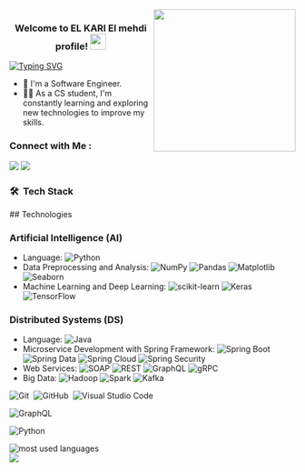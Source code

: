 
<img width="250" align="right" src="https://c.tenor.com/_DOBjnGspYAAAAAM/code-coding.gif">

<h3 align="center">
  Welcome to EL KARI El mehdi profile!
  <img src="https://media.giphy.com/media/hvRJCLFzcasrR4ia7z/giphy.gif" width="28">
</h3>

<!-- Typing SVG by DenverCoder1 - https://github.com/DenverCoder1/readme-typing-svg 
<p align="center">
  <a href="https://github.com/DenverCoder1/readme-typing-svg"><img src="https://readme-typing-svg.herokuapp.com/?lines=Full-stack%20web%20developer;Always%20learning%20new%20things&font=Fira%20Code&center=true&width=440&height=45&color=f75c7e&vCenter=true&size=22"></a>
</p> -->

<a href="https://git.io/typing-svg"><img src="https://readme-typing-svg.herokuapp.com?font=Fira+Code&pause=1000&color=27A0F7&random=false&width=435&lines=I'm+an+AI+and+DS+Student" alt="Typing SVG" /></a>

- 🏢 I'm a Software Engineer.
- 👨‍💻 As a CS student, I'm constantly learning and exploring new technologies to improve my skills.
<!---- 💬 Ask me about my experience with JavaScript, ReactJS, and NodeJS, or anything related to web development.
- ⚡ Fun Fact: I'm a coffee enthusiast and my perfect day would start and end with a cup of coffee.
 👨‍💻 Check out my portfolio at https://yousef-dergham.netlify.app/ to see some of the projects I've worked on.-->


### Connect with Me :

<a href="https://www.linkedin.com/in/mehdi-kari/" target="_blank"><img src="https://img.shields.io/badge/-El mehdi%20El kari-0077B5?style=for-the-badge&logo=Linkedin&logoColor=white"/></a>
<a href="https://t.me/elmehdielkari" target="_blank"><img src="https://img.shields.io/badge/-El mehdi%20El kari-0077B5?style=for-the-badge&logo=Telegram&logoColor=white"/></a>

<!--<a href="https://www.buymeacoffee.com/yousefdergham" target="_blank"><img src="https://cdn.buymeacoffee.com/buttons/v2/lato-orange.png" alt="Buy Me A Coffee" style="height: 50px !important;width: 174px !important;box-shadow: 0px 3px 2px 0px rgba(190, 190, 190, 0.5) !important;-webkit-box-shadow: 0px 3px 2px 0px rgba(190, 190, 190, 0.5) !important;" ></a>-->

### 🛠 &nbsp;Tech Stack
<!--[JavaScript](https://img.shields.io/badge/-JavaScript-05122A?style=flat&logo=javascript)&nbsp;
![Bootstrap](https://img.shields.io/badge/-Bootstrap-05122A?style=flat&logo=bootstrap&logoColor=563D7C)&nbsp;
![HTML](https://img.shields.io/badge/-HTML-05122A?style=flat&logo=HTML5)&nbsp;
![CSS](https://img.shields.io/badge/-CSS-05122A?style=flat&logo=CSS3&logoColor=1572B6)&nbsp;
![React.js](https://img.shields.io/badge/-React-05122A?style=flat&logo=react)
![Node.js](https://img.shields.io/badge/-Node.js-05122A?style=flat&logo=node.js&logoColor=339933)&nbsp;
![Sass](https://img.shields.io/badge/-Sass-05122A?style=flat&logo=sass)&nbsp;
![MongoDB](https://img.shields.io/badge/-MongoDB-05122A?style=flat&logo=MongoDB)&nbsp;
-->

<div style="display: inline_block">
## Technologies

### Artificial Intelligence (AI)

- Language: ![Python](https://img.icons8.com/color/48/000000/python.png)
- Data Preprocessing and Analysis: ![NumPy](https://img.icons8.com/color/48/000000/numpy.png) ![Pandas](https://img.icons8.com/color/48/000000/pandas.png) ![Matplotlib](https://img.icons8.com/color/48/000000/matplotlib.png) ![Seaborn](https://img.icons8.com/color/48/000000/seaborn.png)
- Machine Learning and Deep Learning: ![scikit-learn](https://img.icons8.com/color/48/000000/scikit-learn.png) ![Keras](https://img.icons8.com/color/48/000000/keras.png) ![TensorFlow](https://img.icons8.com/color/48/000000/tensorflow.png)

### Distributed Systems (DS)

- Language: ![Java](https://img.icons8.com/color/48/000000/java.png)
- Microservice Development with Spring Framework: ![Spring Boot](https://img.icons8.com/color/48/000000/spring-logo.png) ![Spring Data](https://img.icons8.com/color/48/000000/spring-data.png) ![Spring Cloud](https://img.icons8.com/color/48/000000/spring-cloud.png) ![Spring Security](https://img.icons8.com/color/48/000000/spring-security.png)
- Web Services: ![SOAP](https://img.icons8.com/ios-filled/50/000000/soap.png) ![REST](https://img.icons8.com/color/48/000000/rest-api.png) ![GraphQL](https://img.icons8.com/color/48/000000/graphql.png) ![gRPC](https://img.icons8.com/color/48/000000/grpc.png)
- Big Data: ![Hadoop](https://img.icons8.com/color/48/000000/hadoop.png) ![Spark](https://img.icons8.com/color/48/000000/spark.png) ![Kafka](https://img.icons8.com/color/48/000000/apache-kafka.png)

</div>

![Git](https://img.shields.io/badge/-Git-05122A?style=flat&logo=git)&nbsp;
![GitHub](https://img.shields.io/badge/-GitHub-05122A?style=flat&logo=github)&nbsp;
![Visual Studio Code](https://img.shields.io/badge/-Visual%20Studio%20Code-05122A?style=flat&logo=visual-studio-code&logoColor=007ACC)&nbsp;

![GraphQL](https://img.shields.io/badge/-GraphQL-05122A?style=flat&logo=GraphQL)&nbsp;

![Python](https://img.shields.io/badge/-Python%20-05122A?style=flat&logo=python)&nbsp;




<img align="left" src="https://github-readme-stats.vercel.app/api/top-langs?username=elmehdi-elkari&show_icons=true&locale=en&layout=compact&theme=radical" alt="most used languages" />
<br>
<a href="https://komarev.com/ghpvc/?username=elmehdi-elkari&style=for-the-badge">
    <img src="https://komarev.com/ghpvc/?username=elmehdi-elkari&style=for-the-badge">
</a>
